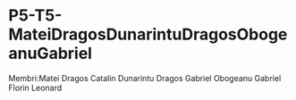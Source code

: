 # P5-T5-MateiDragosDunarintuDragosObogeanuGabriel
Membri:Matei Dragos Catalin
Dunarintu Dragos Gabriel
Obogeanu Gabriel Florin Leonard
